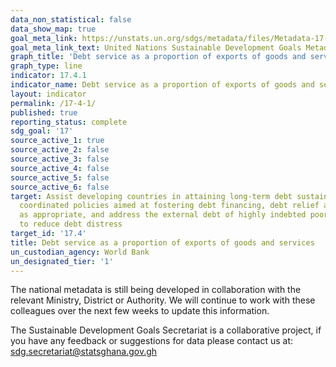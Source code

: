 ```yaml
---
data_non_statistical: false
data_show_map: true
goal_meta_link: https://unstats.un.org/sdgs/metadata/files/Metadata-17-04-01.pdf
goal_meta_link_text: United Nations Sustainable Development Goals Metadata (pdf 468kB)
graph_title: 'Debt service as a proportion of exports of goods and services'
graph_type: line
indicator: 17.4.1
indicator_name: Debt service as a proportion of exports of goods and services
layout: indicator
permalink: /17-4-1/
published: true
reporting_status: complete
sdg_goal: '17'
source_active_1: true
source_active_2: false
source_active_3: false
source_active_4: false
source_active_5: false
source_active_6: false
target: Assist developing countries in attaining long-term debt sustainability through
  coordinated policies aimed at fostering debt financing, debt relief and debt restructuring,
  as appropriate, and address the external debt of highly indebted poor countries
  to reduce debt distress
target_id: '17.4'
title: Debt service as a proportion of exports of goods and services
un_custodian_agency: World Bank
un_designated_tier: '1'
---
```

The national metadata is still being developed in collaboration with the relevant Ministry, District or Authority.  We will continue to work with these colleagues over the next few weeks to update this information.

The Sustainable Development Goals Secretariat is a collaborative project, if you have any feedback or suggestions for data please contact us at: sdg.secretariat@statsghana.gov.gh
